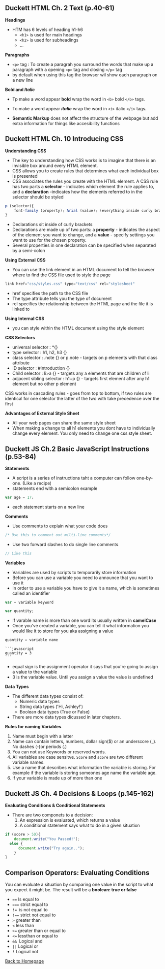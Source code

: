 ## Duckett HTML Ch. 2 Text (p.40-61)

**Headings**

- HTM has 6 levels of heading h1-h6
  - `<h1>` is used for main headings 
  - `<h2>` is used for subheadings 
  - ...

**Paragraphs**

- `<p>` tag : To create a paragrah you surround the words that make up a paragraph with a opening `<p>` tag and closing `</p>` tag
- by default when using this tag the browser wil show each paragraph on a new line

**Bold and ***Italic*****

- Tp make a word appear **bold** wrap the word in `<b>` bold `</b>` tags.

- To make a word appear ***italic*** wrap the word in `<i>` italic `</i>` tags.


- **Semantic Markup** does not affect the structure of the webpage but add extra information for things like accesibility functions

## Duckett HTML Ch. 10 Introducing CSS

**Understanding CSS**

- The key to understanding how CSS works is to imagine that there is an invisible box around every HTML element.
- CSS allows you to create rules that determines what each individual box is presented
- CSS associates the rules you create with the HTML element. A CSS rule has two parts a **selector** - indicates which element the rule applies to, and a **declaration** -indicates how the elements referred to in the selector should be styled

```javascript
p (selector){
    font-family (property); Arial (value); (everything inside curly brackets = declaration)
}
```

- Declarations sit inside of curly brackets
- Declarations are made up of two parts: a **property** - indicates the aspect of the element you want to change, and a **value** - specify settings you want to use for the chosen property.
- Several properties in one declaration can be specified when separated by a semi-colon

**Using External CSS**

- You can use the link element in an HTML document to tell the browser where to find the CSS file used to style the page

```javascript
link href="css/styles.css" type="text/css" rel="stylesheet"
```

- href specifies the path to the CSS file
- The type attribute  tells you the type of document
- rel specifies the relationship between the HTML page and the file it is linked to

**Using Internal CSS**

- you can style within the HTML document using the style element

**CSS Selectors**

- universal selector :  *{}
- type selector :  h1, h2, h3 {}
- class selector : .note {} or p.note - targets on p elements with that class attribute
- ID selector : #introduction {}
- Child selector : li>a {} - targets any a elements that are children of li
- adjacent sibling selector : h1+p {} - targets first element after any h1 element but no other p element

CSS works in cascading rules - goes from top to bottom, if two rules are identical for one selector the latter of the two with take precedence over the first

**Advantages of External Style Sheet**

- All your web pages can share the same style sheet
- When making a change to all h1 elements you dont have to individually change every element. You only need to change one css style sheet.


## Duckett JS Ch.2 Basic JavaScript Instructions (p.53-84)

**Statements**

- A script is a series of instructions taht a computer can follow one-by-one. (Like a recipe)
- statements end with a semicolon example 
```javascript
var age = 17;
```
- each statement starts on a new line

**Comments**

- Use comments to explain what your code does
```javascript
/* Use this to comment out milti-line comments*/
```
  - Use two forward slashes to do single line comments
  ```javascript
  // Like this
  ``` 
  


**Variables** 

- Variables are used by scripts to temporarily store information
- Before you can use a variable you need to announce that you want to use it
- In order to use a variable you have to give it a name, which is sometimes called an identifier

```javascript 
var = variable keyword
```
```javascript
var quantity;
```

- If varable name is more than one word its usually written in **camelCase**
- Once you've created a variable, you can tell it what information you would like it to store for you aka assigning a value

```javascript
quantity = variable name
```

    ```javascript
    quantity = 3
    ```

- equal sign is the assignment operator it says that you're going to assign a value to the variable
- 3 is the variable value. Until you assign a value the value is undefined

**Data Types**

- The different data types consist of:
  - Numeric data types
  - String data types ('Hi, Ashley!')
  - Boolean data types (True or False)
- There are more data types dicussed in later chapters.

**Rules for naming Variables**

1. Name must begin with a letter
2. Name can contain letters, numbers, dollar sign($) or an underscore (_). No dashes (-)or periods (.)
3. You can not use Keywords or reserved words.
4. All variables are case sensitve. `Score` and `score` are two different variable names.
5. Use a name that describes what information the variable is storing. For example if the variable is storing someones age name the variable age.
6. If your variable is made up of more than one 

## Duckett JS Ch. 4 Decisions & Loops (p.145-162)

**Evaluating Conditions & Conditional Statements**

- There are two componets to a decision:
  1. An expression is evaluated, which returns a value
  2. A conditional statement says what to do in a given situation

```javascript
if (score > 50){
    document.write("You Passed!");
  else {
      document.write("Try again..");
    }
}
```

## Comparison Operators: Evaluating Conditions

You can evaluate a situation by comparing one value in the script to what you expect it might be. The result will be a **boolean: true or false**

- ```==``` Is equal to
- ```===``` strict equal to
- ```!= ```is not equal to
- ```!==``` strict not equal to
- ```>``` greater than
- ```<``` less than
- ```>=``` greater than or equal to
- ```<=``` lessthan or equal to
- ```&& ```Logical and
- ```||``` Logical or
- ```!``` Logical not

[Back to Homepage](https://ashcaz.github.io/reading-notes)